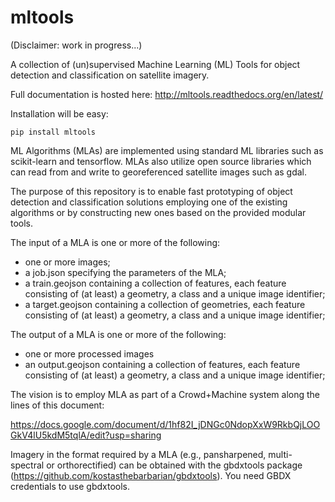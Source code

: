 # mltools

(Disclaimer: work in progress...)

A collection of (un)supervised Machine Learning (ML) Tools for object detection and classification on satellite imagery.

Full documentation is hosted here: http://mltools.readthedocs.org/en/latest/

Installation will be easy:

~~~
pip install mltools
~~~

ML Algorithms (MLAs) are implemented using standard ML libraries such as scikit-learn and tensorflow. 
MLAs also utilize open source libraries which can read from and write to georeferenced satellite images such as gdal.

The purpose of this repository is to enable fast prototyping of object detection and classification solutions employing
one of the existing algorithms or by constructing new ones based on the provided modular tools.

The input of a MLA is one or more of the following:

+ one or more images;
+ a job.json specifying the parameters of the MLA;
+ a train.geojson containing a collection of features, each feature consisting of (at least) a geometry, a class and a unique image identifier;
+ a target.geojson containing a collection of geometries, each feature consisting of (at least) a geometry, a class and a unique image identifier;

The output of a MLA is one or more of the following:

+ one or more processed images
+ an output.geojson containing a collection of features, each feature consisting of (at least) a geometry, a class and a unique image identifier;

The vision is to employ MLA as part of a Crowd+Machine system along the lines of this document:

https://docs.google.com/document/d/1hf82I_jDNGc0NdopXxW9RkbQjLOOGkV4lU5kdM5tqlA/edit?usp=sharing

Imagery in the format required by a MLA (e.g., pansharpened, multi-spectral or orthorectified) can be obtained with the gbdxtools package (https://github.com/kostasthebarbarian/gbdxtools). You need GBDX credentials to use gbdxtools.
